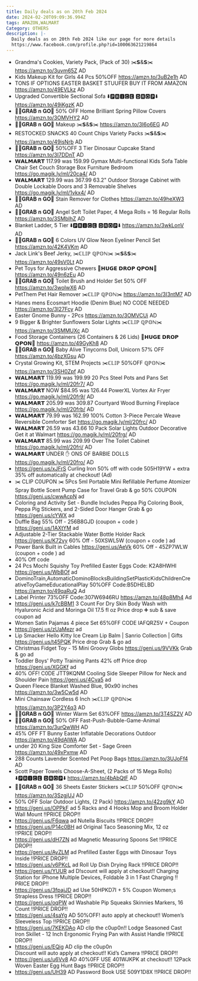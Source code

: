 ```yaml
---
title: Daily deals as on 20th Feb 2024
date: 2024-02-20T09:09:36.994Z
tags: AMAZON,WALMART
Category: OTHERS
description: |-
  Daily deals as on 20th Feb 2024 like our page for more details 
  https://www.facebook.com/profile.php?id=100063621219864
---
```

* Grandma's Cookies, Variety Pack, (Pack of 30)
  ✂️𝗦&𝗦✂️
  https://amzn.to/3uvm65Z
  AD
* Kids Makeup Kit for Girls 44 Pcs
  50%OFF
  https://amzn.to/3uB2e1h
  AD
* TONS IF OPTIONS 
  EASTER BASKET STUUFER
  BUY IT FROM AMAZON 
  https://amzn.to/49EVLkz
  AD
* Upgraded Convertible Sectional 
  Sofa 
  ⬇️🅿🆁🅸🅲🅴 🅳🆁🅾🅿⬇️
  https://amzn.to/49iKgzK
  AD
* 🏃‍♀️𝐆𝐑𝐀𝐁 𝐧 𝐆𝐎🏃
   50% OFF 
  Home Brilliant Spring Pillow
   Covers 
  https://amzn.to/3OMVHY2
  AD
* 🏃‍♀️𝐆𝐑𝐀𝐁 𝐧 𝐆𝐎🏃
  Makeup 
  ✂️𝗦&𝗦✂️
  https://amzn.to/3I6o6EG
  AD
* RESTOCKED SNACKS
  40 Count Chips Variety Packs 
  ✂️𝗦&𝗦✂️
  https://amzn.to/49isNrb
  AD
* 🏃‍♀️𝐆𝐑𝐀𝐁 𝐧 𝐆𝐎🏃
  50%OFF
  3 Tier Dinosaur Cupcake Stand
  https://amzn.to/3I7DDnT
  AD
* 𝗪𝗔𝗟𝗠𝗔𝗥𝗧 
  117.99 was  159.99
  Gymax Multi-functional Kids Sofa Table Chair Set Couch Storage Box Furniture Bedroom
  https://go.magik.ly/ml/20ca4/
  AD
* 𝗪𝗔𝗟𝗠𝗔𝗥𝗧 
  129.99 was 367.99
  63.2" Outdoor Storage Cabinet with Double Lockable Doors and 3 Removable Shelves
  https://go.magik.ly/ml/1vkx4/
  AD
* 🏃‍♀️𝐆𝐑𝐀𝐁 𝐧 𝐆𝐎🏃
   Stain Remover for Clothes
  https://amzn.to/49heXW3
  AD
* 🏃‍♀️𝐆𝐑𝐀𝐁 𝐧 𝐆𝐎🏃
   Angel Soft Toilet Paper, 4 Mega Rolls = 16 Regular Rolls  https://amzn.to/3SMbIhZ
  AD
* Blanket Ladder, 5 Tier
  ⬇️🅿🆁🅸🅲🅴 🅳🆁🅾🅿⬇️
  https://amzn.to/3wkLonV
  AD
*  🏃‍♀️𝐆𝐑𝐀𝐁 𝐧 𝐆𝐎🏃
  6 Colors UV Glow Neon Eyeliner Pencil Set
  https://amzn.to/42K4VKm
  AD
* Jack Link's Beef Jerky, 
  ✂️ℂ𝕃𝕀ℙ ℚℙ𝕆ℕ✂️
  ✂️𝗦&𝗦✂️
  https://amzn.to/49sV0Lt
  AD
* Pet  Toys for Aggressive Chewers 
  💸𝗛𝗨𝗚𝗘 𝗗𝗥𝗢𝗣 𝗤𝗣𝗢𝗡💸
  https://amzn.to/49n6zEu
  AD
* 🏃‍♀️𝐆𝐑𝐀𝐁 𝐧 𝐆𝐎🏃
  Toilet Brush and Holder Set 
  50% OFF
  https://amzn.to/3woIwX6
  AD
* PetThem Pet Hair Remover
  ✂️ℂ𝕃𝕀ℙ ℚℙ𝕆ℕ✂️
  https://amzn.to/3I3ntM7
  AD
* Hanes mens Ecosmart Hoodie (Denim Blue)
  NO CODE NEEDED 
  https://amzn.to/3I27Fcy
  AD
*  Easter Gnome Bunny - 2Pcs 
  https://amzn.to/3OMVCUi
  AD
*  9 Bigger & Brighter Sunflowers Solar Lights 
  ✂️ℂ𝕃𝕀ℙ ℚℙ𝕆ℕ✂️
  https://amzn.to/3SMMUXc
  AD
* Food Storage Containers (26 Containers & 26 Lids)
  💸𝗛𝗨𝗚𝗘 𝗗𝗥𝗢𝗣 𝗤𝗣𝗢𝗡💸
  https://amzn.to/49GyKh8
  AD
* 🏃‍♀️𝐆𝐑𝐀𝐁 𝐧 𝐆𝐎🏃
   Baby Alive Tinycorns Doll, Unicorn 
   57% OFF 
     https://amzn.to/4bzXGsu
  AD
* Crystal Growing Kit, STEM Projects
  ✂️ℂ𝕃𝕀ℙ  50%OFF  ℚℙ𝕆ℕ✂️
  https://amzn.to/3SH0Zpf
  AD
* 𝗪𝗔𝗟𝗠𝗔𝗥𝗧 
  119.99 was 199.99
  20 Pcs  Steel Pots and Pans Set 
  https://go.magik.ly/ml/20fr7/
  AD
* 𝗪𝗔𝗟𝗠𝗔𝗥𝗧
    NOW $84.95  was 126.44
  PowerXL Vortex Air Fryer 
  https://go.magik.ly/ml/20fr9/
  AD
* 𝗪𝗔𝗟𝗠𝗔𝗥𝗧
  205.99 was 309.87
  Courtyard Wood Burning 
  Fireplace 
  https://go.magik.ly/ml/20frb/
  AD
* 𝗪𝗔𝗟𝗠𝗔𝗥𝗧
  79.99 was 162.99
  100% Cotton 3-Piece Percale Weave Reversible Comforter Set
  https://go.magik.ly/ml/20frc/
  AD
* 𝗪𝗔𝗟𝗠𝗔𝗥𝗧
  26.59 was 43.66
  10 Pack Solar Lights Outdoor Decorative 
  Get it at Walmart 
   https://go.magik.ly/ml/20frg/
  AD
* 𝗪𝗔𝗟𝗠𝗔𝗥𝗧
  85.99 was 209.99
  Over The Toilet Cabinet
  https://go.magik.ly/ml/20fri/
  AD
* 𝗪𝗔𝗟𝗠𝗔𝗥𝗧
  UNDER ✋
  ONS OF BARBIE DOLLS
   https://go.magik.ly/ml/20fro/
  AD
* https://geni.us/xJFrS
  Curling Iron 
  50% off with code 505H19YW + extra 35% off automatically at checkout! (Ad)
* ✂️ CLIP C0UPON ✂️
  5Pcs 5ml Portable Mini Refillable Perfume Atomizer Spray Bottle Scent Pump Case for Travel
  Grab & go  50% C0UPON\
  https://geni.us/cwwAcpN 
  ad
* Coloring and Activity Set - Bundle Includes Peppa Pig Coloring Book, Peppa Pig Stickers, and 2-Sided Door Hanger 
  Grab & go 
  https://geni.us/cYWX 
  ad
* Duffle Bag 
  55% Off - 256B8GJD (coupon + code ) 
  https://geni.us/1AXtYM 
  ad
* Adjustable 2-Tier Stackable Water Bottle Holder Rack 
  https://geni.us/K72vy 
  60% Off - 50XSWL5W (coupon + code ) 
  ad
* Power Bank Built in Cables 
  https://geni.us/AeVk 
  60% Off - 45ZP7WLW (coupon + code ) 
  ad
* 40% Off code
* 24 Pcs Mochi Squishy Toy Prefilled Easter Eggs
  Code: K2A8HWHI 
  https://geni.us/WbBOf 
  ad
* DominoTrain,AutomaticDominoBlocksBuildingSetPlasticKidsChildrenCreativeToyGameEducationalPlay
  50%OFF
  Code:B5DHELBD\
  https://amzn.to/49qaRuQ 
  Ad 
* Label Printer
  73%OFF
  Code:307W6946RU 
  https://amzn.to/48p8Mh4 
  Ad 
* https://geni.us/k7cBBM1 
  3 Count For Dry Skin Body Wash with Hyaluronic Acid and Moringa Oil 17.5 fl oz 
  Price drop ➕ sub & save coupon 
  ad
* Women Satin Pajamas 4 piece Set
  65%0FF CODE  IAFQRZ5V + Coupon 
* https://geni.us/zUaMezr 
  ad
* Lip Smacker Hello Kitty Ice Cream Lip Balm | Sanrio Collection | Gifts
  https://geni.us/t45PQK 
  Price drop  Grab & go 
  ad
* Christmas Fidget Toy - 15 Mini Groovy Globs 
  https://geni.us/9VVKk 
  Grab & go 
  ad
* Toddler Boys' Potty Training Pants 
  42% off Price drop 
  https://geni.us/XGGKf 
  ad
* 40% OFF! 
   C0DE JTT9KQNM 
  Cooling Side Sleeper Pillow for Neck and Shoulder Pain 
  https://geni.us/4Cva5 
  ad
* Queen Fleece Blanket Washed Blue, 90x90 inches
  https://amzn.to/3w5Cw5d
  AD
* Mini Chainsaw Cordless 6 Inch
  ✂️ℂ𝕃𝕀ℙ ℚℙ𝕆ℕ✂️
  https://amzn.to/3P2Y4q3
  AD
* 🏃‍♀️𝐆𝐑𝐀𝐁 𝐧 𝐆𝐎🏃
  Winter Warm Set
  63%OFF
  https://amzn.to/3T4SZ2V
  AD
* 🏃‍♀️𝐆𝐑𝐀𝐁 𝐧 𝐆𝐎🏃
   50% OFF 
  Fast-Push-Bubble-Game-Animal 
  https://amzn.to/3urQwWH
  AD
*  45% OFF 
  FT Bunny Easter Inflatable Decorations Outdoor
  https://amzn.to/49dAIWA
  AD
* under 20
  King Size Comforter Set - Sage Green
  https://amzn.to/49xPxmw
  AD
* 288 Counts Lavender Scented Pet  Poop Bags
  https://amzn.to/3UJoFf4
  AD
* Scott Paper Towels Choose-A-Sheet, (2 Packs of 15 Mega Rolls)
  ⬇️🅿🆁🅸🅲🅴 🅳🆁🅾🅿⬇️
  https://amzn.to/4bAbQtF
  AD
* 🏃‍♀️𝐆𝐑𝐀𝐁 𝐧 𝐆𝐎🏃
  36 Sheets Easter Stickers
  ✂️ℂ𝕃𝕀ℙ 50%OFF  ℚℙ𝕆ℕ✂️
  https://amzn.to/3SzgjUJ
  AD
*  50% OFF 
  Solar Outdoor Lights, (2 Pack)
  https://amzn.to/42zg9kY
  AD
* https://geni.us/OPPkF   ad
  5 Racks and 4 Hooks Mop and Broom Holder Wall Mount
  ‼PRICE DROP‼
* https://geni.us/F6qwa   ad
  Nutella Biscuits 
  ‼PRICE DROP‼
* https://geni.us/P14c0BH   ad
  Original Taco Seasoning Mix, 12 oz\
  ‼PRICE DROP‼
* https://geni.us/dH7ZN   ad
  Magnetic Measuring Spoons Set
  ‼PRICE DROP‼
* https://geni.us/AyZLM   ad
  Prefilled Easter Eggs with Dinosaur Toys Inside 
  ‼PRICE DROP‼
* https://geni.us/v6PKcL   ad
  Roll Up Dish Drying Rack 
  ‼PRICE DROP‼
* https://geni.us/YUUR   ad
  D!scount will apply at checkout!! 
  Charging Station for iPhone Multiple Devices, Foldable 3 in 1 Fast Charging 
  ‼PRICE DROP‼
* https://geni.us/3fpajJD   ad
  Use   50HPKD7I + 5% Coupon 
  Women;s Strapless Dress
  ‼PRICE DROP‼
* https://geni.us/oqPW  ad
  Washable Pip Squeaks Skinnies Markers, 16 Count 
  ‼PRICE DROP‼
* https://geni.us/4saYg   AD
  50%OFF! auto apply at checkout!! 
  Women’s Sleeveless Top 
  ‼PRICE DROP‼
* https://geni.us/7KEKDAo   AD
  clip the c0up0n!! 
  Lodge Seasoned Cast Iron Skillet - 12 Inch Ergonomic Frying Pan with Assist Handle
  ‼PRICE DROP‼
* https://geni.us/EQig   AD
  clip the c0up0n\
  Discount will auto apply at checkout!! 
  Kid’s Camera 
  ‼PRICE DROP‼
* https://geni.us/u6Vv8   AD
  40%0FF 
  USE 401WJKPK at checkout!! 
  12Pack Woven Easter Egg Hunt Bags
  ‼PRICE DROP‼
* https://geni.us/UH39   AD
  Password Book 
  USE 509Y1D8X 
  ‼PRICE DROP‼